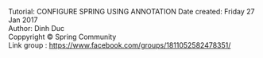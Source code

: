 
Tutorial: CONFIGURE SPRING USING ANNOTATION
Date created: Friday 27 Jan 2017                                         
Author: Dinh Duc                               
Coppyright © Spring Community                           
Link group : https://www.facebook.com/groups/1811052582478351/ 




